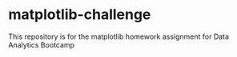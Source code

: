 # matplotlib-challenge
This repository is for the matplotlib homework assignment for Data Analytics Bootcamp
